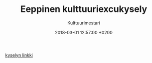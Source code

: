 ﻿---
layout: post
title: Eeppinen kulttuuriexcukysely
date: 2018-03-01 12:57:00 +0200
language: fin
author: Kulttuurimestari
categories: pääuutiset AS kulttuuri
---
[kyselyn linkki](https://docs.google.com/forms/d/e/1FAIpQLSf7P7RuUyPK5dkGMYtWGNfwSjsvBpedozOxL7tQ2AHGSwJ-0Q/viewform?usp=sf_link)